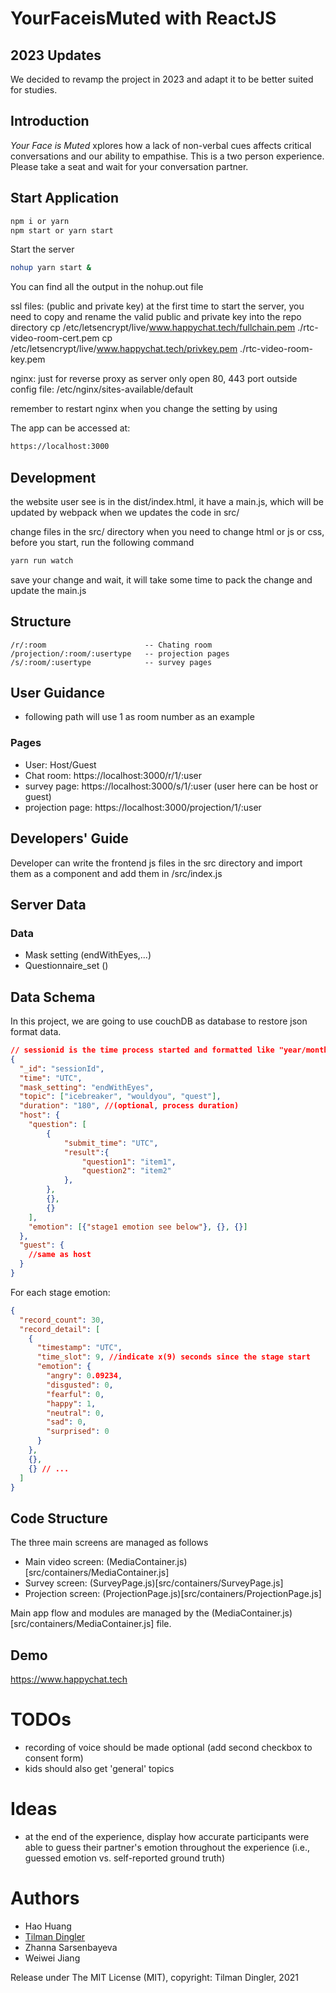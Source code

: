 # YourFaceisMuted with ReactJS

## 2023 Updates
We decided to revamp the project in 2023 and adapt it to be better suited for studies.

## Introduction

<i>Your Face is Muted</i> xplores how a lack of non-verbal cues
affects critical conversations and our ability to empathise.
This is a two person experience. Please take a seat and wait
for your conversation partner.

## Start Application

```bash
npm i or yarn
npm start or yarn start

```

Start the server

```bash
nohup yarn start &
```

You can find all the output in the nohup.out file

ssl files: (public and private key)
at the first time to start the server, you need to copy and rename the valid public and private key into the repo directory
cp /etc/letsencrypt/live/www.happychat.tech/fullchain.pem ./rtc-video-room-cert.pem
cp /etc/letsencrypt/live/www.happychat.tech/privkey.pem ./rtc-video-room-key.pem

nginx: just for reverse proxy as server only open 80, 443 port outside
config file: /etc/nginx/sites-available/default

remember to restart nginx when you change the setting by using

The app can be accessed at:

```bash
https://localhost:3000
```

## Development

the website user see is in the dist/index.html, it have a main.js, which will be updated by webpack when we updates the code in src/

change files in the src/ directory when you need to change html or js or css, before you start, run the following command

```bash
yarn run watch
```

save your change and wait, it will take some time to pack the change and update the main.js

## Structure

    /r/:room                      -- Chating room
    /projection/:room/:usertype   -- projection pages
    /s/:room/:usertype            -- survey pages

## User Guidance

- following path will use 1 as room number as an example

### Pages

- User: Host/Guest
- Chat room: https://localhost:3000/r/1/:user
- survey page: https://localhost:3000/s/1/:user (user here can be host or guest)
- projection page: https://localhost:3000/projection/1/:user

## Developers' Guide

Developer can write the frontend js files in the src directory and import them as a component and add them in /src/index.js

## Server Data

### Data

- Mask setting (endWithEyes,...)
- Questionnaire_set ()

## Data Schema

In this project, we are going to use couchDB as database to restore json format data.

```json
// sessionid is the time process started and formatted like "year/month/day/hour/min/second" e.g. "2020/6/1/6/15/24"
{
  "_id": "sessionId",
  "time": "UTC",
  "mask_setting": "endWithEyes",
  "topic": ["icebreaker", "wouldyou", "quest"],
  "duration": "180", //(optional, process duration)
  "host": {
    "question": [
        {
            "submit_time": "UTC",
            "result":{
                "question1": "item1",
                "question2": "item2"
            },
        },
        {},
        {}
    ],
    "emotion": [{"stage1 emotion see below"}, {}, {}]
  },
  "guest": {
    //same as host
  }
}
```

For each stage emotion:

```json
{
  "record_count": 30,
  "record_detail": [
    {
      "timestamp": "UTC",
      "time_slot": 9, //indicate x(9) seconds since the stage start
      "emotion": {
        "angry": 0.09234,
        "disgusted": 0,
        "fearful": 0,
        "happy": 1,
        "neutral": 0,
        "sad": 0,
        "surprised": 0
      }
    },
    {},
    {} // ...
  ]
}
```

## Code Structure

The three main screens are managed as follows

- Main video screen: (MediaContainer.js)[src/containers/MediaContainer.js]
- Survey screen: (SurveyPage.js)[src/containers/SurveyPage.js]
- Projection screen: (ProjectionPage.js)[src/containers/ProjectionPage.js]

Main app flow and modules are managed by the (MediaContainer.js)[src/containers/MediaContainer.js] file.

## Demo

https://www.happychat.tech

# TODOs

- recording of voice should be made optional (add second checkbox to consent form)
- kids should also get 'general' topics

# Ideas

- at the end of the experience, display how accurate participants were able to guess their partner's emotion throughout the experience (i.e., guessed emotion vs. self-reported ground truth)

# Authors
- Hao Huang
- [Tilman Dingler](https://github.com/Til-D/)
- Zhanna Sarsenbayeva
- Weiwei Jiang


Release under The MIT License (MIT), copyright: Tilman Dingler, 2021
